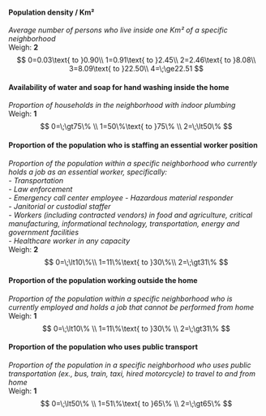 

#### Population density / Km²
*Average number of persons who live inside one Km² of a specific neighborhood*  
Weigh: **2**
$$
0=0.03\text{ to }0.90\\
1=0.91\text{ to }2.45\\
2=2.46\text{ to }8.08\\
3=8.09\text{ to }22.50\\
4=\;\ge22.51
$$

#### Availability of water and soap for hand washing inside the home
*Proportion of households in the neighborhood with indoor plumbing*  
Weigh: **1**
$$
0=\;\gt75\% \\ 
1=50\%\text{ to }75\% \\ 
2=\;\lt50\% 
$$

#### Proportion of the population who is staffing an essential worker position
*Proportion of the population within a specific neighborhood who currently holds a job as an essential worker, specifically:*    
*- Transportation*      
*- Law enforcement*  
*- Emergency call center employee*
*- Hazardous material responder*  
*- Janitorial or custodial staffer*  
*- Workers (including contracted vendors) in food and agriculture, critical manufacturing, informational technology, transportation, energy and government facilities*  
*- Healthcare worker in any capacity*   
Weigh: **2**
$$
0=\;\lt10\%\\
1=11\%\text{ to }30\%\\
2=\;\gt31\%
$$

#### Proportion of the population working outside the home
*Proportion of the population within a specific neighborhood who is currently employed and holds a job that cannot be performed from home*  
Weigh: **1**
$$
0=\;\lt10\% \\ 
1=11\%\text{ to }30\% \\ 
2=\;\gt31\% 
$$

#### Proportion of the population who uses public transport
*Proportion of the population in a specific neighborhood who uses public transportation (ex., bus, train, taxi, hired motorcycle) to travel to and from home*  
Weigh: **1**
$$
0=\;\lt50\% \\ 
1=51\%\text{ to }65\% \\ 
2=\;\gt65\% 
$$
